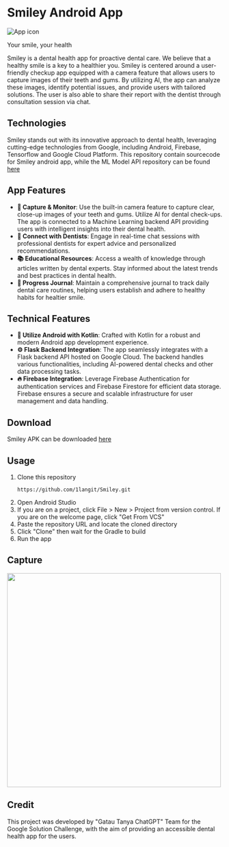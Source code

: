 # Smiley Android App

![App icon](https://github.com/1langit/Smiley/assets/126531063/899d86f0-3465-4c9e-93e0-42fb39d93b5d)

Your smile, your health

Smiley is a dental health app for proactive dental care. We believe that a healthy smile is a key to a healthier you. Smiley is centered around a user-friendly checkup app equipped with a camera feature that allows users to capture images of their teeth and gums. By utilizing AI, the app can analyze these images, identify potential issues, and provide users with tailored solutions. The user is also able to share their report with the dentist through consultation session via chat. 

## Technologies
Smiley stands out with its innovative approach to dental health, leveraging cutting-edge technologies from Google, including Android, Firebase, Tensorflow and Google Cloud Platform. This repository contain sourcecode for Smiley android app, while the ML Model API repository can be found [here](https://github.com/tantowish/ml-model-api) 

## App Features
- **📸 Capture & Monitor**: Use the built-in camera feature to capture clear, close-up images of your teeth and gums. Utilize AI for dental check-ups. The app is connected to a Machine Learning backend API providing users with intelligent insights into their dental health.
- **🤝 Connect with Dentists**: Engage in real-time chat sessions with professional dentists for expert advice and personalized recommendations.
- **📚 Educational Resources**: Access a wealth of knowledge through articles written by dental experts. Stay informed about the latest trends and best practices in dental health.
- **📝 Progress Journal**:  Maintain a comprehensive journal to track daily dental care routines, helping users establish and adhere to healthy habits for healtier smile.

## Technical Features
- **📱 Utilize Android with Kotlin**: Crafted with Kotlin for a robust and modern Android app development experience.
- **⚙ Flask Backend Integration**: The app seamlessly integrates with a Flask backend API hosted on Google Cloud. The backend handles various functionalities, including AI-powered dental checks and other data processing tasks.
- **🔥 Firebase Integration**: Leverage Firebase Authentication for authentication services and Firebase Firestore for efficient data storage. Firebase ensures a secure and scalable infrastructure for user management and data handling.

## Download
Smiley APK can be downloaded [here](https://github.com/1langit/Smiley/blob/master/apk/smiley.apk)

## Usage
1. Clone this repository
   ```
   https://github.com/1langit/Smiley.git
   ```
2. Open Android Studio
3. If you are on a project, click File > New > Project from version control. If you are on the welcome page, click "Get From VCS"
2. Paste the repository URL and locate the cloned directory
4. Click "Clone" then wait for the Gradle to build
5. Run the app

## Capture
<img src="https://github.com/1langit/Smiley/assets/126531063/d2bf672c-1fdb-4651-b447-be166126b935" width="500">

## Credit
This project was developed by "Gatau Tanya ChatGPT" Team for the Google Solution Challenge, with the aim of providing an accessible dental health app for the users.
